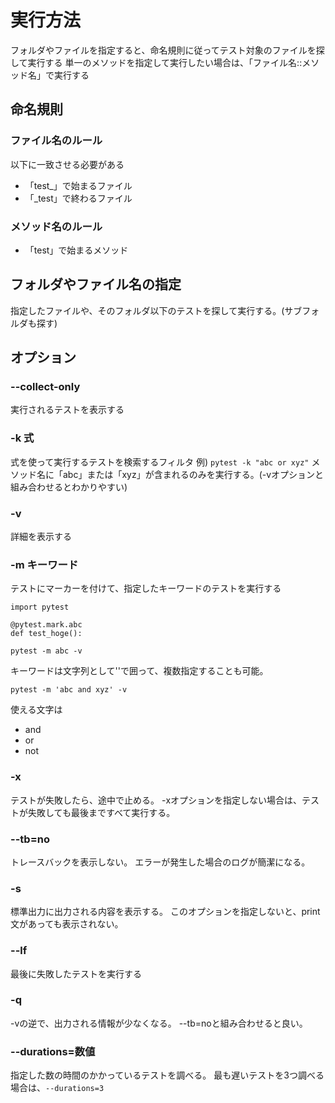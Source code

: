 # 実行方法

フォルダやファイルを指定すると、命名規則に従ってテスト対象のファイルを探して実行する
単一のメソッドを指定して実行したい場合は、「ファイル名::メソッド名」で実行する

## 命名規則

### ファイル名のルール
以下に一致させる必要がある
* 「test_」で始まるファイル
* 「_test」で終わるファイル

### メソッド名のルール
* 「test」で始まるメソッド

## フォルダやファイル名の指定

指定したファイルや、そのフォルダ以下のテストを探して実行する。(サブフォルダも探す)

## オプション

### --collect-only
実行されるテストを表示する

### -k 式
式を使って実行するテストを検索するフィルタ
例) `pytest -k "abc or xyz"`
メソッド名に「abc」または「xyz」が含まれるのみを実行する。(-vオプションと組み合わせるとわかりやすい)

### -v
詳細を表示する

### -m キーワード
テストにマーカーを付けて、指定したキーワードのテストを実行する

```
import pytest

@pytest.mark.abc
def test_hoge():
```

`pytest -m abc -v`

キーワードは文字列として''で囲って、複数指定することも可能。

`pytest -m 'abc and xyz' -v`

使える文字は

* and
* or
* not

### -x
テストが失敗したら、途中で止める。
-xオプションを指定しない場合は、テストが失敗しても最後まですべて実行する。

### --tb=no
トレースバックを表示しない。
エラーが発生した場合のログが簡潔になる。

### -s
標準出力に出力される内容を表示する。
このオプションを指定しないと、print文があっても表示されない。

### --lf
最後に失敗したテストを実行する

### -q
-vの逆で、出力される情報が少なくなる。
--tb=noと組み合わせると良い。

### --durations=数値
指定した数の時間のかかっているテストを調べる。
最も遅いテストを3つ調べる場合は、`--durations=3`